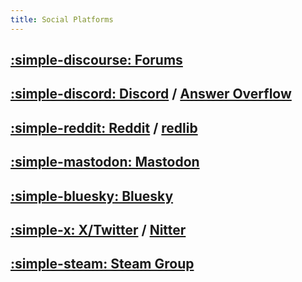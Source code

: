 ```yaml
---
title: Social Platforms
---
```


## [:simple-discourse: Forums](https://universal-blue.discourse.group/c/bazzite/5)

## [:simple-discord: Discord](https://discord.gg/WEu6BdFEtp) / [Answer Overflow](https://www.answeroverflow.com/c/1072614816579063828/1143023993041993769)

## [:simple-reddit: Reddit](https://www.reddit.com/r/bazzite) / [redlib](https://redlib.perennialte.ch/r/Bazzite)

## [:simple-mastodon: Mastodon](https://fosstodon.org/@UniversalBlue)

## [:simple-bluesky: Bluesky](https://bsky.app/profile/bazzite.gg)

## [:simple-x: X/Twitter](https://x.com/bazzite_gg) / [Nitter](https://xcancel.com/bazzite_gg)

## [:simple-steam: Steam Group](https://steamcommunity.com/groups/Bazzite)
